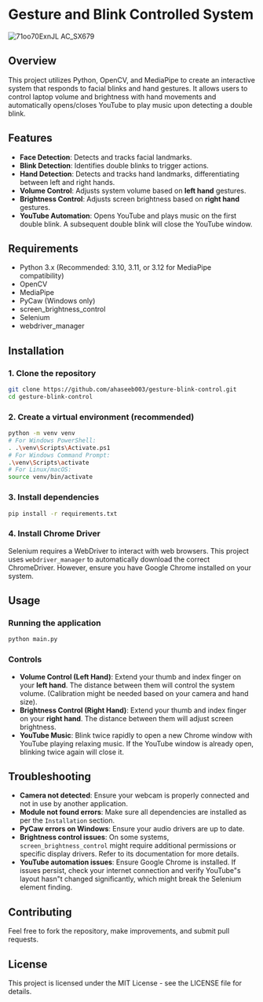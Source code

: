 # Gesture and Blink Controlled System
![71oo70ExnJL _AC_SX679_](https://github.com/user-attachments/assets/d2ced40d-0aab-4318-a05c-a3b2bfa1dcf6)

## Overview
This project utilizes Python, OpenCV, and MediaPipe to create an interactive system that responds to facial blinks and hand gestures. It allows users to control laptop volume and brightness with hand movements and automatically opens/closes YouTube to play music upon detecting a double blink.

## Features
- **Face Detection**: Detects and tracks facial landmarks.
- **Blink Detection**: Identifies double blinks to trigger actions.
- **Hand Detection**: Detects and tracks hand landmarks, differentiating between left and right hands.
- **Volume Control**: Adjusts system volume based on **left hand** gestures.
- **Brightness Control**: Adjusts screen brightness based on **right hand** gestures.
- **YouTube Automation**: Opens YouTube and plays music on the first double blink. A subsequent double blink will close the YouTube window.

## Requirements
- Python 3.x (Recommended: 3.10, 3.11, or 3.12 for MediaPipe compatibility)
- OpenCV
- MediaPipe
- PyCaw (Windows only)
- screen_brightness_control
- Selenium
- webdriver_manager

## Installation

### 1. Clone the repository
```bash
git clone https://github.com/ahaseeb003/gesture-blink-control.git
cd gesture-blink-control
```

### 2. Create a virtual environment (recommended)
```bash
python -m venv venv
# For Windows PowerShell:
. .\venv\Scripts\Activate.ps1
# For Windows Command Prompt:
.\venv\Scripts\activate
# For Linux/macOS:
source venv/bin/activate
```

### 3. Install dependencies
```bash
pip install -r requirements.txt
```

### 4. Install Chrome Driver
Selenium requires a WebDriver to interact with web browsers. This project uses `webdriver_manager` to automatically download the correct ChromeDriver. However, ensure you have Google Chrome installed on your system.

## Usage

### Running the application
```bash
python main.py
```

### Controls
- **Volume Control (Left Hand)**: Extend your thumb and index finger on your **left hand**. The distance between them will control the system volume. (Calibration might be needed based on your camera and hand size).
- **Brightness Control (Right Hand)**: Extend your thumb and index finger on your **right hand**. The distance between them will adjust screen brightness.
- **YouTube Music**: Blink twice rapidly to open a new Chrome window with YouTube playing relaxing music. If the YouTube window is already open, blinking twice again will close it.

## Troubleshooting
- **Camera not detected**: Ensure your webcam is properly connected and not in use by another application.
- **Module not found errors**: Make sure all dependencies are installed as per the `Installation` section.
- **PyCaw errors on Windows**: Ensure your audio drivers are up to date.
- **Brightness control issues**: On some systems, `screen_brightness_control` might require additional permissions or specific display drivers. Refer to its documentation for more details.
- **YouTube automation issues**: Ensure Google Chrome is installed. If issues persist, check your internet connection and verify YouTube\"s layout hasn\"t changed significantly, which might break the Selenium element finding.

## Contributing
Feel free to fork the repository, make improvements, and submit pull requests.

## License
This project is licensed under the MIT License - see the LICENSE file for details.

